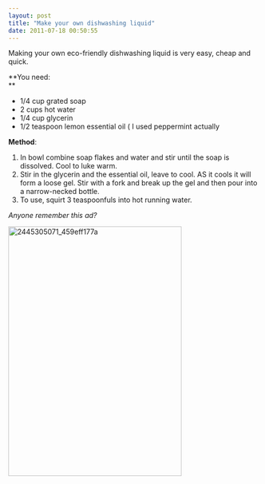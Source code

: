 ```yaml
---
layout: post
title: "Make your own dishwashing liquid"
date: 2011-07-18 00:50:55
---
```


Making your own eco-friendly dishwashing liquid is very easy, cheap and quick.

**You need:  
**

*   1/4 cup grated soap
*   2 cups hot water
*   1/4 cup glycerin
*   1/2 teaspoon lemon essential oil ( I used peppermint actually

**Method**:

1.  In bowl combine soap flakes and water and stir until the soap is dissolved. Cool to luke warm.
2.  Stir in the glycerin and the essential oil, leave to cool. AS it cools it will form a loose gel. Stir with a fork and break up the gel and then pour into a narrow-necked bottle.
3.  To use, squirt 3 teaspoonfuls into hot running water.

*Anyone remember this ad?*

<a href="http://www.greenrenters.org/2009/04/make-your-own-dishwashing-liquid/2445305071_459eff177a/" rel="attachment wp-att-434"><img alt="2445305071_459eff177a" class="alignnone size-full wp-image-434" height="500" src="/sites/default/files/images/2445305071_459eff177a.jpg" title="2445305071_459eff177a" width="347" /></a>